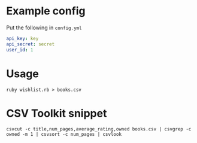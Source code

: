 # Example config

Put the following in `config.yml`

```yaml
api_key: key
api_secret: secret
user_id: 1
```

# Usage

`ruby wishlist.rb > books.csv`

# CSV Toolkit snippet

`csvcut -c title,num_pages,average_rating,owned books.csv | csvgrep -c owned -m 1 | csvsort -c num_pages | csvlook`
